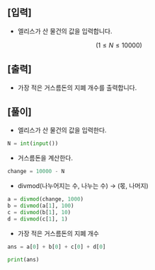 ## [입력]
- 엘리스가 산 물건의 값을 입력합니다.
```math
(1 ≤ N ≤ 10000)
```
## [출력]
- 가장 적은 거스름돈의 지폐 개수를 출력합니다.
## [풀이]
- 엘리스가 산 물건의 값을 입력한다.
```python
N = int(input())
```
- 거스름돈을 계산한다.
```python
change = 10000 - N
```
- divmod(나누어지는 수, 나누는 수) -> (몫, 나머지)
```python
a = divmod(change, 1000)
b = divmod(a[1], 100)
c = divmod(b[1], 10)
d = divmod(c[1], 1)
```
- 가장 적은 거스름돈의 지폐 개수
```python
ans = a[0] + b[0] + c[0] + d[0]

print(ans)
```